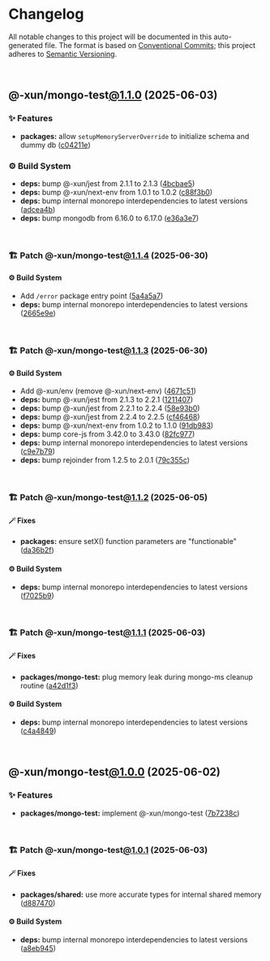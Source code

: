 # Changelog

All notable changes to this project will be documented in this auto-generated
file. The format is based on [Conventional Commits][1];
this project adheres to [Semantic Versioning][2].

<br />

## @-xun/mongo-test[@1.1.0][3] (2025-06-03)

### ✨ Features

- **packages:** allow `setupMemoryServerOverride` to initialize schema and dummy db ([c04211e][4])

### ⚙️ Build System

- **deps:** bump @-xun/jest from 2.1.1 to 2.1.3 ([4bcbae5][5])
- **deps:** bump @-xun/next-env from 1.0.1 to 1.0.2 ([c88f3b0][6])
- **deps:** bump internal monorepo interdependencies to latest versions ([adcea4b][7])
- **deps:** bump mongodb from 6.16.0 to 6.17.0 ([e36a3e7][8])

<br />

### 🏗️ Patch @-xun/mongo-test[@1.1.4][9] (2025-06-30)

#### ⚙️ Build System

- Add `/error` package entry point ([5a4a5a7][10])
- **deps:** bump internal monorepo interdependencies to latest versions ([2665e9e][11])

<br />

### 🏗️ Patch @-xun/mongo-test[@1.1.3][12] (2025-06-30)

#### ⚙️ Build System

- Add @-xun/env (remove @-xun/next-env) ([4671c51][13])
- **deps:** bump @-xun/jest from 2.1.3 to 2.2.1 ([1211407][14])
- **deps:** bump @-xun/jest from 2.2.1 to 2.2.4 ([58e93b0][15])
- **deps:** bump @-xun/jest from 2.2.4 to 2.2.5 ([cf46468][16])
- **deps:** bump @-xun/next-env from 1.0.2 to 1.1.0 ([91db983][17])
- **deps:** bump core-js from 3.42.0 to 3.43.0 ([82fc977][18])
- **deps:** bump internal monorepo interdependencies to latest versions ([c9e7b79][19])
- **deps:** bump rejoinder from 1.2.5 to 2.0.1 ([79c355c][20])

<br />

### 🏗️ Patch @-xun/mongo-test[@1.1.2][21] (2025-06-05)

#### 🪄 Fixes

- **packages:** ensure setX() function parameters are "functionable" ([da36b2f][22])

#### ⚙️ Build System

- **deps:** bump internal monorepo interdependencies to latest versions ([f7025b9][23])

<br />

### 🏗️ Patch @-xun/mongo-test[@1.1.1][24] (2025-06-03)

#### 🪄 Fixes

- **packages/mongo-test:** plug memory leak during mongo-ms cleanup routine ([a42d1f3][25])

#### ⚙️ Build System

- **deps:** bump internal monorepo interdependencies to latest versions ([c4a4849][26])

<br />

## @-xun/mongo-test[@1.0.0][27] (2025-06-02)

### ✨ Features

- **packages/mongo-test:** implement @-xun/mongo-test ([7b7238c][28])

<br />

### 🏗️ Patch @-xun/mongo-test[@1.0.1][29] (2025-06-03)

#### 🪄 Fixes

- **packages/shared:** use more accurate types for internal shared memory ([d887470][30])

#### ⚙️ Build System

- **deps:** bump internal monorepo interdependencies to latest versions ([a8eb945][31])

[1]: https://conventionalcommits.org
[2]: https://semver.org
[3]: https://github.com/Xunnamius/mongo-utils/compare/@-xun/mongo-test@1.0.1...@-xun/mongo-test@1.1.0
[4]: https://github.com/Xunnamius/mongo-utils/commit/c04211e3ff9f2d1a4c7292b600a0f079f7e77b3b
[5]: https://github.com/Xunnamius/mongo-utils/commit/4bcbae5c6f7de13e3f4f2460bb13f253600b200f
[6]: https://github.com/Xunnamius/mongo-utils/commit/c88f3b0ed64868a6f49bce55cc755bfcc2c2a2f9
[7]: https://github.com/Xunnamius/mongo-utils/commit/adcea4b279e5bbf21b37d855ee502f1f635668d3
[8]: https://github.com/Xunnamius/mongo-utils/commit/e36a3e74258b21b72f3efea7ae717693958d19b7
[9]: https://github.com/Xunnamius/mongo-utils/compare/@-xun/mongo-test@1.1.3...@-xun/mongo-test@1.1.4
[10]: https://github.com/Xunnamius/mongo-utils/commit/5a4a5a72ee127a824372b4175e7a7f6ab5a03af4
[11]: https://github.com/Xunnamius/mongo-utils/commit/2665e9e2d66d6b3f49c5eff1ec1cdf6b20d4cfaf
[12]: https://github.com/Xunnamius/mongo-utils/compare/@-xun/mongo-test@1.1.2...@-xun/mongo-test@1.1.3
[13]: https://github.com/Xunnamius/mongo-utils/commit/4671c51e0b154b368b76cc65445cc8fa8f242dc2
[14]: https://github.com/Xunnamius/mongo-utils/commit/12114076b58467a9e360a692c8811812cf5b46ad
[15]: https://github.com/Xunnamius/mongo-utils/commit/58e93b0aedb278b009c185e5dfc9f32cf0972085
[16]: https://github.com/Xunnamius/mongo-utils/commit/cf464682a7b2394e2d23fc6c57a72c5c79e30efa
[17]: https://github.com/Xunnamius/mongo-utils/commit/91db983263466271b376021bb471d5b5c293b2df
[18]: https://github.com/Xunnamius/mongo-utils/commit/82fc97790fe3d2599e1333238e77fc915e7e4f29
[19]: https://github.com/Xunnamius/mongo-utils/commit/c9e7b791fd5fa7823d6028e840bcef44b12978f0
[20]: https://github.com/Xunnamius/mongo-utils/commit/79c355ce1906b7d7de63413f997423e40c7d9b43
[21]: https://github.com/Xunnamius/mongo-utils/compare/@-xun/mongo-test@1.1.1...@-xun/mongo-test@1.1.2
[22]: https://github.com/Xunnamius/mongo-utils/commit/da36b2f7ed743ec7d8e66e842457ff4af33ae36e
[23]: https://github.com/Xunnamius/mongo-utils/commit/f7025b96096fa3c28f6709dbefc9663807f406dd
[24]: https://github.com/Xunnamius/mongo-utils/compare/@-xun/mongo-test@1.1.0...@-xun/mongo-test@1.1.1
[25]: https://github.com/Xunnamius/mongo-utils/commit/a42d1f3bf6df8ecad890c565a46f81f53a45682a
[26]: https://github.com/Xunnamius/mongo-utils/commit/c4a48495d2d01da20245757303c3130ffe912d9a
[27]: https://github.com/Xunnamius/mongo-utils/compare/7b7238ccb96b3e04fca5f7608ea8476890bbb153...@-xun/mongo-test@1.0.0
[28]: https://github.com/Xunnamius/mongo-utils/commit/7b7238ccb96b3e04fca5f7608ea8476890bbb153
[29]: https://github.com/Xunnamius/mongo-utils/compare/@-xun/mongo-test@1.0.0...@-xun/mongo-test@1.0.1
[30]: https://github.com/Xunnamius/mongo-utils/commit/d887470e11c12850d2375d4c5c93bcc22682bb96
[31]: https://github.com/Xunnamius/mongo-utils/commit/a8eb945b56abca416084448e2d151aef93b9c677
